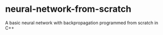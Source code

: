 # neural-network-from-scratch
A basic neural network with backpropagation programmed from scratch in C++
